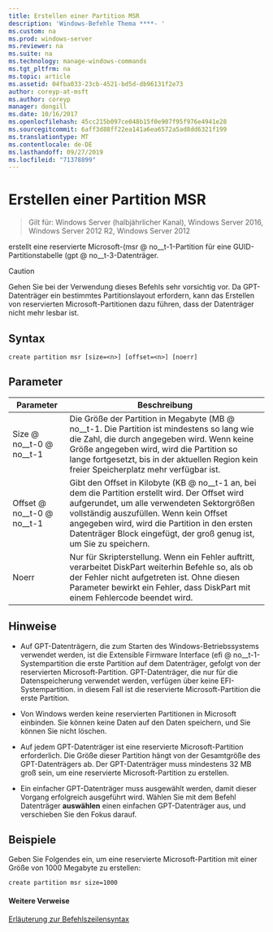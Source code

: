 ```yaml
---
title: Erstellen einer Partition MSR
description: 'Windows-Befehle Thema ****- '
ms.custom: na
ms.prod: windows-server
ms.reviewer: na
ms.suite: na
ms.technology: manage-windows-commands
ms.tgt_pltfrm: na
ms.topic: article
ms.assetid: 04fba033-23cb-4521-bd5d-db96131f2e73
author: coreyp-at-msft
ms.author: coreyp
manager: dongill
ms.date: 10/16/2017
ms.openlocfilehash: 45cc215b097ce048b15f0e907f95f976e4941e28
ms.sourcegitcommit: 6aff3d88ff22ea141a6ea6572a5ad8dd6321f199
ms.translationtype: MT
ms.contentlocale: de-DE
ms.lasthandoff: 09/27/2019
ms.locfileid: "71378899"
---
```

# <a name="create-partition-msr"></a>Erstellen einer Partition MSR

>Gilt für: Windows Server (halbjährlicher Kanal), Windows Server 2016, Windows Server 2012 R2, Windows Server 2012

erstellt eine reservierte Microsoft-\(msr @ no__t-1-Partition für eine GUID-Partitionstabelle \(gpt @ no__t-3-Datenträger.  
  
> [!CAUTION]  
> Gehen Sie bei der Verwendung dieses Befehls sehr vorsichtig vor. Da GPT-Datenträger ein bestimmtes Partitionslayout erfordern, kann das Erstellen von reservierten Microsoft-Partitionen dazu führen, dass der Datenträger nicht mehr lesbar ist.  
  
  
  
## <a name="syntax"></a>Syntax  
  
```  
create partition msr [size=<n>] [offset=<n>] [noerr]  
```  
  
## <a name="parameters"></a>Parameter  
  
|  Parameter  |                                                                                                                         Beschreibung                                                                                                                         |
|-------------|-------------------------------------------------------------------------------------------------------------------------------------------------------------------------------------------------------------------------------------------------------------|
|  Size @ no__t-0 @ no__t-1  |               Die Größe der Partition in Megabyte \(MB @ no__t-1. Die Partition ist mindestens so lang wie die Zahl, die durch <n> angegeben wird. Wenn keine Größe angegeben wird, wird die Partition so lange fortgesetzt, bis in der aktuellen Region kein freier Speicherplatz mehr verfügbar ist.               |
| Offset @ no__t-0 @ no__t-1 | Gibt den Offset in Kilobyte \(KB @ no__t-1 an, bei dem die Partition erstellt wird. Der Offset wird aufgerundet, um alle verwendeten Sektorgrößen vollständig auszufüllen. Wenn kein Offset angegeben wird, wird die Partition in den ersten Datenträger Block eingefügt, der groß genug ist, um Sie zu speichern. |
|    Noerr    |                            Nur für Skripterstellung. Wenn ein Fehler auftritt, verarbeitet DiskPart weiterhin Befehle so, als ob der Fehler nicht aufgetreten ist. Ohne diesen Parameter bewirkt ein Fehler, dass DiskPart mit einem Fehlercode beendet wird.                             |
  
## <a name="remarks"></a>Hinweise  
  
-   Auf GPT-Datenträgern, die zum Starten des Windows-Betriebssystems verwendet werden, ist die Extensible Firmware Interface \(efi @ no__t-1-Systempartition die erste Partition auf dem Datenträger, gefolgt von der reservierten Microsoft-Partition. GPT-Datenträger, die nur für die Datenspeicherung verwendet werden, verfügen über keine EFI-Systempartition. in diesem Fall ist die reservierte Microsoft-Partition die erste Partition.  
  
-   Von Windows werden keine reservierten Partitionen in Microsoft einbinden. Sie können keine Daten auf den Daten speichern, und Sie können Sie nicht löschen.  
  
-   Auf jedem GPT-Datenträger ist eine reservierte Microsoft-Partition erforderlich. Die Größe dieser Partition hängt von der Gesamtgröße des GPT-Datenträgers ab. Der GPT-Datenträger muss mindestens 32 MB groß sein, um eine reservierte Microsoft-Partition zu erstellen.  
  
-   Ein einfacher GPT-Datenträger muss ausgewählt werden, damit dieser Vorgang erfolgreich ausgeführt wird. Wählen Sie mit dem Befehl Datenträger **auswählen** einen einfachen GPT-Datenträger aus, und verschieben Sie den Fokus darauf.  
  
## <a name="BKMK_examples"></a>Beispiele  
Geben Sie Folgendes ein, um eine reservierte Microsoft-Partition mit einer Größe von 1000 Megabyte zu erstellen:  
  
```  
create partition msr size=1000  
```  
  
#### <a name="additional-references"></a>Weitere Verweise  
[Erläuterung zur Befehlszeilensyntax](command-line-syntax-key.md)  
  

  

